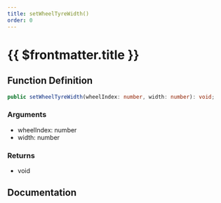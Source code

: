 ```yaml
---
title: setWheelTyreWidth()
order: 0
---
```


# {{ $frontmatter.title }}

<!--@include: ./setWheelTyreWidth_partial_header.md-->

## Function Definition

```ts
public setWheelTyreWidth(wheelIndex: number, width: number): void;
```

### Arguments

* wheelIndex: number
* width: number

### Returns

* void

## Documentation

<!--@include: ./setWheelTyreWidth_partial_footer.md-->
